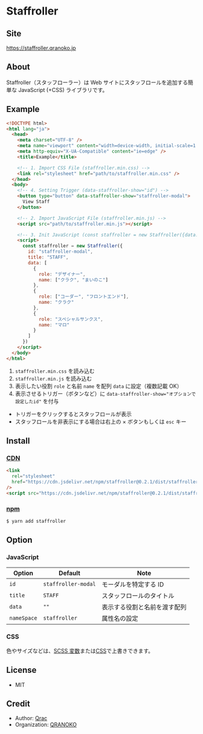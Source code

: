 # Staffroller

## Site

https://staffroller.qranoko.jp

## About

Staffroller（スタッフローラー）は Web サイトにスタッフロールを追加する簡単な JavaScript (+CSS) ライブラリです。

## Example

```html
<!DOCTYPE html>
<html lang="ja">
  <head>
    <meta charset="UTF-8" />
    <meta name="viewport" content="width=device-width, initial-scale=1.0" />
    <meta http-equiv="X-UA-Compatible" content="ie=edge" />
    <title>Example</title>

    <!-- 1. Import CSS File (staffroller.min.css) -->
    <link rel="stylesheet" href="path/to/staffroller.min.css" />
  </head>
  <body>
    <!-- 4. Setting Trigger (data-staffroller-show="id") -->
    <button type="button" data-staffroller-show="staffroller-modal">
      View Staff
    </button>

    <!-- 2. Import JavaScript File (staffroller.min.js) -->
    <script src="path/to/staffroller.min.js"></script>

    <!-- 3. Init JavaScript (const staffroller = new Staffroller({data: []})) -->
    <script>
      const staffroller = new Staffroller({
        id: "staffroller-modal",
        title: "STAFF",
        data: [
          {
            role: "デザイナー",
            name: ["クラク", "まいのこ"]
          },
          {
            role: ["コーダー", "フロントエンド"],
            name: "クラク"
          },
          {
            role: "スペシャルサンクス",
            name: "マロ"
          }
        ]
      })
    </script>
  </body>
</html>
```

1. `staffroller.min.css` を読み込む
2. `staffroller.min.js` を読み込む
3. 表示したい役割 `role` と名前 `name` を配列 `data` に設定（複数記載 OK）
4. 表示させるトリガー（ボタンなど）に `data-staffroller-show="オプションで設定したid"` を付与

- トリガーをクリックするとスタッフロールが表示
- スタッフロールを非表示にする場合は右上の × ボタンもしくは `esc` キー

## Install

### [CDN](https://www.jsdelivr.com/package/npm/staffroller)

```html
<link
  rel="stylesheet"
  href="https://cdn.jsdelivr.net/npm/staffroller@0.2.1/dist/staffroller.min.css"
/>
<script src="https://cdn.jsdelivr.net/npm/staffroller@0.2.1/dist/staffroller.min.js"></script>
```

### [npm](https://www.npmjs.com/package/staffroller)

```bash
$ yarn add staffroller
```

## Option

### JavaScript

| Option      | Default             | Note                         |
| ----------- | ------------------- | ---------------------------- |
| `id`        | `staffroller-modal` | モーダルを特定する ID        |
| `title`     | `STAFF`             | スタッフロールのタイトル     |
| `data`      | `""`                | 表示する役割と名前を渡す配列 |
| `nameSpace` | `staffroller`       | 属性名の設定                 |

### CSS

色やサイズなどは、[SCSS 変数](https://github.com/qrac/staffroller/blob/master/src/index.scss)または[CSS](https://github.com/qrac/staffroller/blob/master/dist/staffroller.css)で上書きできます。

## License

- MIT

## Credit

- Author: [Qrac](https://qrac.jp)
- Organization: [QRANOKO](https://qranoko.jp)

